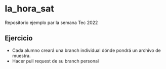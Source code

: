 # la_hora_sat
Repositorio ejemplo par la semana Tec 2022

## Ejercicio

- Cada alumno creará una branch individual dónde pondrá un archivo de muestra.
- Hacer pull request de su branch personal